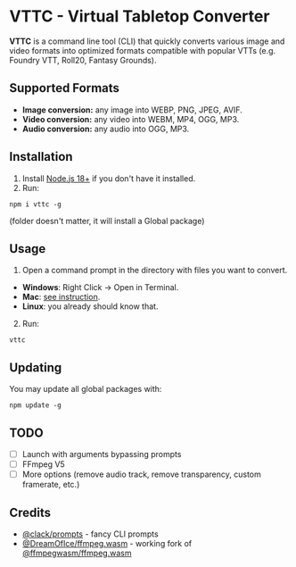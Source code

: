 # VTTC - Virtual Tabletop Converter

**VTTC** is a command line tool (CLI) that quickly converts various image and video formats into optimized formats compatible with popular VTTs (e.g. Foundry VTT, Roll20, Fantasy Grounds).

## Supported Formats

- **Image conversion:** any image into WEBP, PNG, JPEG, AVIF.
- **Video conversion:** any video into WEBM, MP4, OGG, MP3.
- **Audio conversion:** any audio into OGG, MP3.

## Installation

1. Install [Node.js 18+](https://nodejs.org/en/download) if you don't have it installed.
2. Run:

```
npm i vttc -g
```

(folder doesn't matter, it will install a Global package)

## Usage

1. Open a command prompt in the directory with files you want to convert.

- **Windows**: Right Click -> Open in Terminal.
- **Mac**: [see instruction](https://support.apple.com/guide/terminal/open-new-terminal-windows-and-tabs-trmlb20c7888/mac).
- **Linux**: you already should know that.

2. Run:

```
vttc
```

## Updating

You may update all global packages with:

```
npm update -g
```

## TODO

- [ ] Launch with arguments bypassing prompts
- [ ] FFmpeg V5
- [ ] More options (remove audio track, remove transparency, custom framerate, etc.)

## Credits

- [@clack/prompts](https://github.com/natemoo-re/clack) - fancy CLI prompts
- [@DreamOfIce/ffmpeg.wasm](https://github.com/DreamOfIce/ffmpeg.wasm-core) - working fork of [@ffmpegwasm/ffmpeg.wasm](https://github.com/ffmpegwasm/ffmpeg.wasm)
